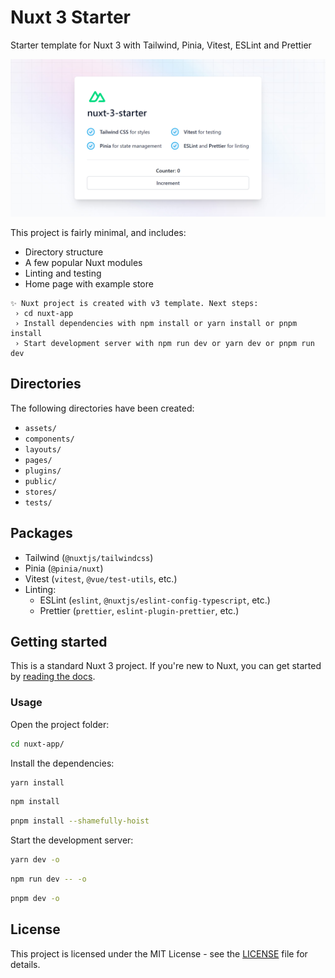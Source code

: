 # Nuxt 3 Starter

Starter template for Nuxt 3 with Tailwind, Pinia, Vitest, ESLint and Prettier

![Prview](/preview.png)

This project is fairly minimal, and includes:

- Directory structure
- A few popular Nuxt modules
- Linting and testing
- Home page with example store

```
✨ Nuxt project is created with v3 template. Next steps:
 › cd nuxt-app
 › Install dependencies with npm install or yarn install or pnpm install
 › Start development server with npm run dev or yarn dev or pnpm run dev
```

## Directories

The following directories have been created:

- `assets/`
- `components/`
- `layouts/`
- `pages/`
- `plugins/`
- `public/`
- `stores/`
- `tests/`

## Packages

- Tailwind (`@nuxtjs/tailwindcss`)
- Pinia (`@pinia/nuxt`)
- Vitest (`vitest`, `@vue/test-utils`, etc.)
- Linting:
  - ESLint (`eslint`, `@nuxtjs/eslint-config-typescript`, etc.)
  - Prettier (`prettier`, `eslint-plugin-prettier`, etc.)

## Getting started

This is a standard Nuxt 3 project. If you're new to Nuxt, you can get started by [reading the docs](https://nuxt.com/docs/getting-started/introduction).

### Usage

Open the project folder:

```bash
cd nuxt-app/
```

Install the dependencies:

```bash
yarn install
```

```bash
npm install
```

```bash
pnpm install --shamefully-hoist
```

Start the development server:

```bash
yarn dev -o
```

```bash
npm run dev -- -o
```

```bash
pnpm dev -o
```

## License

This project is licensed under the MIT License - see the [LICENSE](/LICENSE) file for details.
